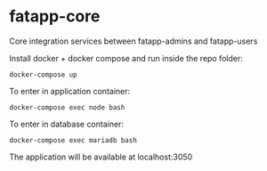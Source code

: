 # fatapp-core
Core integration services between fatapp-admins and fatapp-users

Install docker + docker compose and run inside the repo folder:

`docker-compose up`

To enter in application container:

`docker-compose exec node bash`

To enter in database container:

`docker-compose exec mariadb bash`

The application will be available at localhost:3050